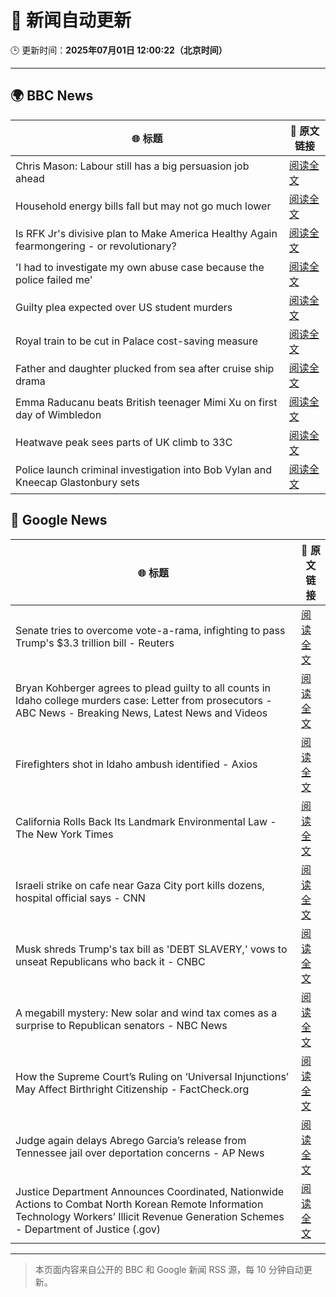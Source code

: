 # 🧠 新闻自动更新

🕒 更新时间：**2025年07月01日 12:00:22（北京时间）**

---

## 🌍 BBC News

| 🌐 标题 | 🔗 原文链接 |
|--------|-------------|
| Chris Mason: Labour still has a big persuasion job ahead | [阅读全文](https://www.bbc.com/news/articles/czjkkmdv33mo) |
| Household energy bills fall but may not go much lower | [阅读全文](https://www.bbc.com/news/articles/c79q8g7q283o) |
| Is RFK Jr's divisive plan to Make America Healthy Again fearmongering - or revolutionary? | [阅读全文](https://www.bbc.com/news/articles/ceq7jx3dlj9o) |
| 'I had to investigate my own abuse case because the police failed me' | [阅读全文](https://www.bbc.com/news/articles/cj0mzmqvp6zo) |
| Guilty plea expected over US student murders | [阅读全文](https://www.bbc.com/news/articles/c3r994xvj42o) |
| Royal train to be cut in Palace cost-saving measure | [阅读全文](https://www.bbc.com/news/articles/ce377nr5r43o) |
| Father and daughter plucked from sea after cruise ship drama | [阅读全文](https://www.bbc.com/news/articles/c6288v6j4y0o) |
| Emma Raducanu beats British teenager Mimi Xu on first day of Wimbledon | [阅读全文](https://www.bbc.com/sport/tennis/articles/cq8zzyw99jdo) |
| Heatwave peak sees parts of UK climb to 33C | [阅读全文](https://www.bbc.com/news/articles/c89epj8pd9zo) |
| Police launch criminal investigation into Bob Vylan and Kneecap Glastonbury sets | [阅读全文](https://www.bbc.com/news/articles/cd0vvnl41mno) |

## 📰 Google News

| 🌐 标题 | 🔗 原文链接 |
|--------|-------------|
| Senate tries to overcome vote-a-rama, infighting to pass Trump's $3.3 trillion bill - Reuters | [阅读全文](https://news.google.com/rss/articles/CBMizgFBVV95cUxPN0IwYUdBd0p2bERMS25LZ3pSaHg3cjVEUnpFMlpHU09CNGpOelJoUFd5SnMyT3BWUEVsWnp0UHdaMFRUbXZWcnFnSTREU3VyQ1c4SnhCdlhGNjhtd0V4YVEySlNiMHJPVVFxa1RxeTZZNl96RGRWN1lieHk0NXpHRndZNnNSSnlIOEVER3lWTXpxNzJGbGV5N0ZJRVJtdlRvSF9HcFpYYW1VMnlOenJ0R1Mxc3lRaXRWU3dYODQ2MzZGSzNETDM0dDhEaEdrUQ?oc=5) |
| Bryan Kohberger agrees to plead guilty to all counts in Idaho college murders case: Letter from prosecutors - ABC News - Breaking News, Latest News and Videos | [阅读全文](https://news.google.com/rss/articles/CBMipAFBVV95cUxNV3VDWUtndHotelNEaXRmcnZ0UGM3dDNFclF2eVJrdTQyVXVZR0NYNHdEMlR3MXVUY0tJeVhZLVBwWVpydlMxUnhCbHNwT2l0Y0doYnliTGdsUUNZazVtZjFlMTVqY1hKS0QySUF3aXQyWWhXdnZ3b2xpZFZzNXZadGFldGJKXzFXNGR2WlE4WXdrUXBpSWVZbFlpUEJySGhRdHVqSg?oc=5) |
| Firefighters shot in Idaho ambush identified - Axios | [阅读全文](https://news.google.com/rss/articles/CBMihAFBVV95cUxQeTRqLW85SDd3LXlXTTZvWHpIZXZ6RkR3aU5rd2FlTndzUzNJY0NncHF4Y3RJckFoalF3Ulc4eUNJeEFHdTQzQWl3c2FvMTVlRW4wLXk2WC04S1RWbmJRbVk4LUI2YVhjLVEwYUpMeTJtLVNqeE14THJtRGo3TEJxeC1EWUk?oc=5) |
| California Rolls Back Its Landmark Environmental Law - The New York Times | [阅读全文](https://news.google.com/rss/articles/CBMigwFBVV95cUxQVjlGQXppemVRQTdpOEdDOTBkZHVGdVJaU3lUX0IxUVZ3azdqdGNlWHlCcGVDdGJRLVhuOTRsYi16UGFlcVYzNk13Y016OEFKc09JbExQMlJxdjNMZW14cnhqaWlhNHE1UmVPZFJlMUtnUjJKR0NRa1BNVDBMQ0FhcTd6aw?oc=5) |
| Israeli strike on cafe near Gaza City port kills dozens, hospital official says - CNN | [阅读全文](https://news.google.com/rss/articles/CBMiigFBVV95cUxQMm95LURNNTFZalI4cVp2dENWbEFnYmZyeHF1SlRQclNIbHRLRXB0NEZUNWZaWFo4aDkwNFp5eXZ5c0trVUJtZW4tYXowWXE1cHJkVFdCZ1YxX1hZcU5HQnNmbHF0aVNUUVY3LUxhNkFXbGZ6WkY5RUE5d0VyVU5lcjUwQ09tSE1WZGfSAY8BQVVfeXFMTWVELVJwc0MtYmpjRFQ4VmR0QUdVZmpLWUhBUTUxMTJ3TVp0aVNCdTkxV3ZxSUd2c3dWZDVJVnRCY2tEWlFMZHpHYjlRTWdyRC1CcGtNaXdtSmRSdDlRdDlPR3oweVdqVDNjcnZYLV9sVmhGbC1NSm1aY2NiTVlCbERkeW9RdHpmTGgtaUxIZWs?oc=5) |
| Musk shreds Trump's tax bill as 'DEBT SLAVERY,' vows to unseat Republicans who back it - CNBC | [阅读全文](https://news.google.com/rss/articles/CBMickFVX3lxTFB4OUpRRHQwSm9oOVFsSFFVcXVUZTdpOHJSRjJvd3BDcXRyR0VmR2wyVVJSUFBTaVI3UXd2UjFtaXZiVWJVOUJVNmFMQk1EUTVaWkRNM1hNc2JyUHFqMDEtNmVoeGVLb2FNLUtCOTdacmJvZ9IBd0FVX3lxTE9rc0oybHUzN1MtU0dXbGUxNlNUbEVYcEdXdW1rS2sxeFRyb2NpeTZBbkFCNkxWV0VkS0FTYUNGT3JQUVllcmtRdkgzM0h0ZEpnSWtIMFN0bjFXb0RWSHRIa0d6S2VxUEhTaV96NDZ1eFo2MFd0ZVZN?oc=5) |
| A megabill mystery: New solar and wind tax comes as a surprise to Republican senators - NBC News | [阅读全文](https://news.google.com/rss/articles/CBMiuAFBVV95cUxQRWl0MXNEbEgtcTRoSDlrOVVXQ1RfSE1SYy1Nd2NqMjFvTzBLZUNqYWo3UFlmc2trT2JnOG1iNlo1anNuUXNDRmlCcVR4M254SU1pMGxBeFhBTDJ2UUZQbmk5UTFmSDdQeC12Nk94QkFpeWwzZFBtbTF4UjZKTVpxemt0XzQ2NHpzTnVJZFB3SjE5eVRnNWFPeDVvaG93SGE2cDRfWXhUQ21URnpTQU43LWMxTFhUWjI30gFWQVVfeXFMUEMwaU9vaHAxYnJDbEF3NTJ2MEhEVTJ1VlhSMjVNMTA4NWJDS0UyU1dxTlZJTVFJM3d6Q19MZzRwRWZLeW4wZWR4UWJDMXNiMVAxNlB2c0E?oc=5) |
| How the Supreme Court’s Ruling on ‘Universal Injunctions’ May Affect Birthright Citizenship - FactCheck.org | [阅读全文](https://news.google.com/rss/articles/CBMiwAFBVV95cUxQSGhYQ2V6anEzYVdOekRsZmRta0hncnNWYS16RERzUUJUdjVSdDh3UUlhVUFxeVJWSkNQbFZNN3ZmOHF0cExtVkJrTTlkUkc5T3pEX1g5QjlGaDBrNV8tcVIzazl4M2RSUXh6WlctekdsUm5jWFptd2h0NGNhdUh3RElKWFVRTktVV0l3dG9uTmt5dzdpZ0xfMUg5aW9YUGlsQ3JMc05kQlNPa0dLT0xtSVJ1Sl9lZy1nd05GcjI5VW4?oc=5) |
| Judge again delays Abrego Garcia’s release from Tennessee jail over deportation concerns - AP News | [阅读全文](https://news.google.com/rss/articles/CBMipgFBVV95cUxQblFhYVNOd1dCb1FDVjQ4ZnI3WjhSY2lKdkdmLWRDdV90aGhPUEtwNDQxNFZiY2pZaDh3NVRvUzJHNmpkaFMxLTlDRXdVazBFOTJ6QmZYblRoSGZCMjl1QzYwTHdXaFdKWHF0d29ZY2EwUldzVDh6a043SmJBZzRGd2d5WEttTW5jME1PYlFfbVV0V2VHU1hmNklDYlEzWERoNDR3Vkln?oc=5) |
| Justice Department Announces Coordinated, Nationwide Actions to Combat North Korean Remote Information Technology Workers’ Illicit Revenue Generation Schemes - Department of Justice (.gov) | [阅读全文](https://news.google.com/rss/articles/CBMiuAFBVV95cUxPZE4zb0s2RUlfWlJtd291aWc2Z2NMNUdQNmR6SzF0ak9QTklDMVNoaEp3UEV3NnpjT09MdExRcDJVRWhBN3hfaWt5b0xfQmRTdXlhd0Q3b1FyT3dmSjNSQ3FqcjJQRUg1TVk4cEI5ZzFnd245WUxfT3V0SzY0aFM0X0kwOFFxWUMwSzl2NG5DdXBqSGpURU4xMzFEVTVDTHNTT010YkJBY3l6aHpSYmljTDJtaHRFZWZM?oc=5) |

---
> 本页面内容来自公开的 BBC 和 Google 新闻 RSS 源，每 10 分钟自动更新。